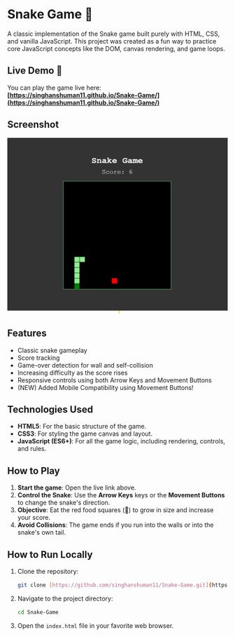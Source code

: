 # Snake Game 🐍

A classic implementation of the Snake game built purely with HTML, CSS, and vanilla JavaScript. This project was created as a fun way to practice core JavaScript concepts like the DOM, canvas rendering, and game loops.

## Live Demo 🚀

You can play the game live here:
**[https://singhanshuman11.github.io/Snake-Game/](https://singhanshuman11.github.io/Snake-Game/)**

## Screenshot

![Snake Game Screenshot](./screenshot.png)

## Features

- Classic snake gameplay
- Score tracking
- Game-over detection for wall and self-collision
- Increasing difficulty as the score rises
- Responsive controls using both Arrow Keys and Movement Buttons 
- (NEW) Added Mobile Compatibility using Movement Buttons! 

## Technologies Used

- **HTML5**: For the basic structure of the game.
- **CSS3**: For styling the game canvas and layout.
- **JavaScript (ES6+)**: For all the game logic, including rendering, controls, and rules.

## How to Play

1.  **Start the game**: Open the live link above.
2.  **Control the Snake**: Use the **Arrow Keys** keys or the **Movement Buttons** to change the snake's direction.
3.  **Objective**: Eat the red food squares (🍎) to grow in size and increase your score.
4.  **Avoid Collisions**: The game ends if you run into the walls or into the snake's own tail.

## How to Run Locally

1.  Clone the repository:
    ```bash
    git clone [https://github.com/singhanshuman11/Snake-Game.git](https://github.com/singhanshuman11/Snake-Game.git)
    ```
2.  Navigate to the project directory:
    ```bash
    cd Snake-Game
    ```
3.  Open the `index.html` file in your favorite web browser.
